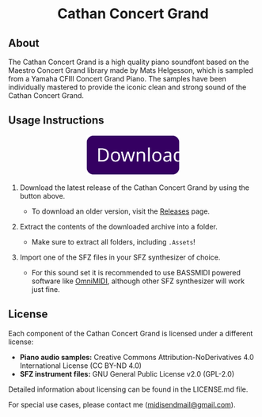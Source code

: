 <h1 align="center">Cathan Concert Grand</h1>

## About

The Cathan Concert Grand is a high quality piano soundfont based on the Maestro Concert Grand library made by Mats Helgesson, which is sampled from a Yamaha CFIII Concert Grand Piano. The samples have been individually mastered to provide the iconic clean and strong sound of the Cathan Concert Grand.

## Usage Instructions

<p align="center">
    <a href="https://github.com/MyBlackMIDIScore/CathanConcertGrand/archive/refs/tags/2.1.1.zip">
        <img src="https://raw.githubusercontent.com/MyBlackMIDIScore/AmethystImperialGrand/332fea447ae96ae2f53fc9c67a7ad7cb54c73baf/.Assets/Images/download_btn.svg" height=80/>
    </a>
</p>

1. Download the latest release of the Cathan Concert Grand by using the button above.
    - To download an older version, visit the [Releases](https://github.com/MyBlackMIDIScore/CathanConcertGrand/releases) page.

2. Extract the contents of the downloaded archive into a folder.
    - Make sure to extract all folders, including `.Assets`!

3. Import one of the SFZ files in your SFZ synthesizer of choice.
    - For this sound set it is recommended to use BASSMIDI powered software like [OmniMIDI](https://github.com/KeppySoftware/OmniMIDI), although other SFZ synthesizer will work just fine.

## License

Each component of the Cathan Concert Grand is licensed under a different license:

- **Piano audio samples:** Creative Commons Attribution-NoDerivatives 4.0 International License (CC BY-ND 4.0)
- **SFZ instrument files:** GNU General Public License v2.0 (GPL-2.0)

Detailed information about licensing can be found in the LICENSE.md file.

For special use cases, please contact me (midisendmail@gmail.com).
